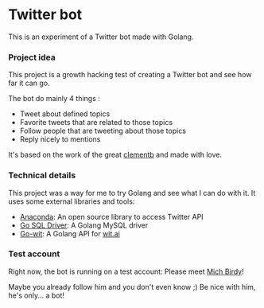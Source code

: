 # Twitter bot

This is an experiment of a Twitter bot made with Golang. 

### Project idea

This project is a growth hacking test of creating a Twitter bot and see how far it can go.

The bot do mainly 4 things :

- Tweet about defined topics
- Favorite tweets that are related to those topics
- Follow people that are tweeting about those topics
- Reply nicely to mentions

It's based on the work of the great [clementb](https://github.com/clementb) and made with love.

### Technical details

This project was a way for me to try Golang and see what I can do with it. It uses some external libraries and tools:

- [Anaconda](https://github.com/ChimeraCoder/anaconda): An open source library to access Twitter API
- [Go SQL Driver](https://github.com/go-sql-driver/mysql): A Golang MySQL driver
- [Go-wit](https://github.com/jsgoecke/go-wit): A Golang API for [wit.ai](https://wit.ai/)

### Test account

Right now, the bot is running on a test account: Please meet [Mich Birdy](https://twitter.com/michbirdy)!

Maybe you already follow him and you don't even know ;) Be nice with him, he's only... a bot!


